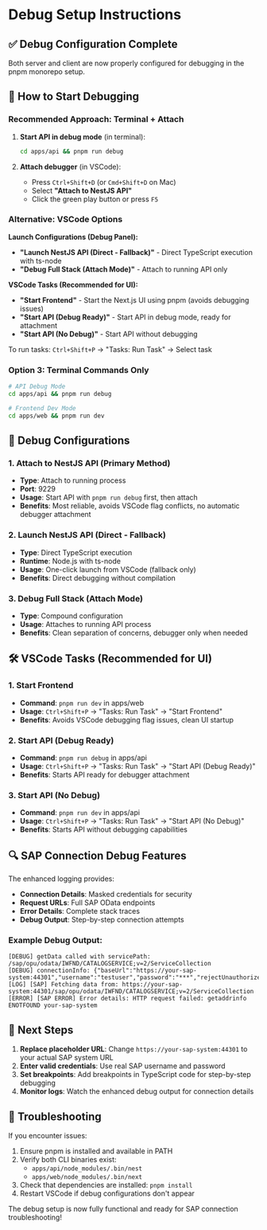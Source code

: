 # Debug Setup Instructions

## ✅ Debug Configuration Complete

Both server and client are now properly configured for debugging in the pnpm monorepo setup.

## 🚀 How to Start Debugging

### Recommended Approach: Terminal + Attach
1. **Start API in debug mode** (in terminal):
   ```bash
   cd apps/api && pnpm run debug
   ```

2. **Attach debugger** (in VSCode):
   - Press `Ctrl+Shift+D` (or `Cmd+Shift+D` on Mac)
   - Select **"Attach to NestJS API"**
   - Click the green play button or press `F5`

### Alternative: VSCode Options

**Launch Configurations (Debug Panel):**
- **"Launch NestJS API (Direct - Fallback)"** - Direct TypeScript execution with ts-node
- **"Debug Full Stack (Attach Mode)"** - Attach to running API only

**VSCode Tasks (Recommended for UI):**
- **"Start Frontend"** - Start the Next.js UI using pnpm (avoids debugging issues)
- **"Start API (Debug Ready)"** - Start API in debug mode, ready for attachment
- **"Start API (No Debug)"** - Start API without debugging

To run tasks: `Ctrl+Shift+P` → "Tasks: Run Task" → Select task

### Option 3: Terminal Commands Only
```bash
# API Debug Mode
cd apps/api && pnpm run debug

# Frontend Dev Mode
cd apps/web && pnpm run dev
```

## 🔧 Debug Configurations

### 1. Attach to NestJS API (Primary Method)
- **Type**: Attach to running process
- **Port**: 9229
- **Usage**: Start API with `pnpm run debug` first, then attach
- **Benefits**: Most reliable, avoids VSCode flag conflicts, no automatic debugger attachment

### 2. Launch NestJS API (Direct - Fallback)
- **Type**: Direct TypeScript execution
- **Runtime**: Node.js with ts-node
- **Usage**: One-click launch from VSCode (fallback only)
- **Benefits**: Direct debugging without compilation

### 3. Debug Full Stack (Attach Mode)
- **Type**: Compound configuration
- **Usage**: Attaches to running API process
- **Benefits**: Clean separation of concerns, debugger only when needed

## 🛠️ VSCode Tasks (Recommended for UI)

### 1. Start Frontend
- **Command**: `pnpm run dev` in apps/web
- **Usage**: `Ctrl+Shift+P` → "Tasks: Run Task" → "Start Frontend"
- **Benefits**: Avoids VSCode debugging flag issues, clean UI startup

### 2. Start API (Debug Ready)
- **Command**: `pnpm run debug` in apps/api
- **Usage**: `Ctrl+Shift+P` → "Tasks: Run Task" → "Start API (Debug Ready)"
- **Benefits**: Starts API ready for debugger attachment

### 3. Start API (No Debug)
- **Command**: `pnpm run dev` in apps/api
- **Usage**: `Ctrl+Shift+P` → "Tasks: Run Task" → "Start API (No Debug)"
- **Benefits**: Starts API without debugging capabilities

## 🔍 SAP Connection Debug Features

The enhanced logging provides:
- **Connection Details**: Masked credentials for security
- **Request URLs**: Full SAP OData endpoints
- **Error Details**: Complete stack traces
- **Debug Output**: Step-by-step connection attempts

### Example Debug Output:
```
[DEBUG] getData called with servicePath: /sap/opu/odata/IWFND/CATALOGSERVICE;v=2/ServiceCollection
[DEBUG] connectionInfo: {"baseUrl":"https://your-sap-system:44301","username":"testuser","password":"***","rejectUnauthorized":false}
[LOG] [SAP] Fetching data from: https://your-sap-system:44301/sap/opu/odata/IWFND/CATALOGSERVICE;v=2/ServiceCollection
[ERROR] [SAP ERROR] Error details: HTTP request failed: getaddrinfo ENOTFOUND your-sap-system
```

## 🎯 Next Steps

1. **Replace placeholder URL**: Change `https://your-sap-system:44301` to your actual SAP system URL
2. **Enter valid credentials**: Use real SAP username and password
3. **Set breakpoints**: Add breakpoints in TypeScript code for step-by-step debugging
4. **Monitor logs**: Watch the enhanced debug output for connection details

## 🚨 Troubleshooting

If you encounter issues:
1. Ensure pnpm is installed and available in PATH
2. Verify both CLI binaries exist:
   - `apps/api/node_modules/.bin/nest`
   - `apps/web/node_modules/.bin/next`
3. Check that dependencies are installed: `pnpm install`
4. Restart VSCode if debug configurations don't appear

The debug setup is now fully functional and ready for SAP connection troubleshooting!
